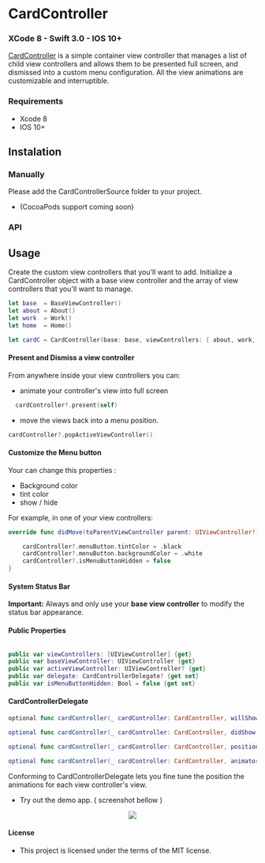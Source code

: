 # CardController
### XCode 8 - Swift 3.0 - IOS 10+




[CardController](https://github.com/manuelCarlos/CardController) is a simple container view controller that manages a list of child view controllers and allows them to be presented full screen, and dismissed into a custom menu configuration. All the view animations are customizable and interruptible.



### Requirements
- Xcode 8
- IOS 10+


## Instalation

### Manually
Please add the CardControllerSource folder to your project.

- (CocoaPods support coming soon)

### API





## Usage

 Create the custom view controllers that you'll want to add.
 Initialize a CardController object with a base view controller and the array of view controllers that you'll want to manage.

```swift
let base  = BaseViewController()
let about = About()
let work  = Work()
let home  = Home()

let cardC = CardController(base: base, viewControllers: [ about, work, home ])

```

#### Present and Dismiss a view controller
From anywhere inside your view controllers you can:
- animate your controller's view into full screen
```swift
  cardController?.present(self)
```

- move the views back into a menu position.
```swift
cardController?.popActiveViewController()
```

#### Customize the Menu button
Your can change this properties :
- Background color
- tint color
- show / hide

For example, in one of your view controllers:
```swift
override func didMove(toParentViewController parent: UIViewController?) {

    cardController?.menuButton.tintColor = .black
    cardController?.menuButton.backgroundColor = .white
    cardController?.isMenuButtonHidden = false
}
```

#### System Status Bar

**Important:** Always and only use your **base view controller** to modify the status bar appearance.


#### Public Properties

```swift

public var viewControllers: [UIViewController] {get}
public var baseViewController: UIViewController {get}
public var activeViewController: UIViewController? {get}
public var delegate: CardControllerDelegate? {get set}
public var isMenuButtonHidden: Bool = false {get set}

```




#### CardControllerDelegate

```swift
optional func cardController(_ cardController: CardController, willShow viewController: UIViewController)

optional func cardController(_ cardController: CardController, didShow  viewController: UIViewController)

optional func cardController(_ cardController: CardController, positionForDismissed viewController: UIViewController) -> CGPoint

optional func cardController(_ cardController: CardController, animatorFor viewController: UIViewController) -> UIViewPropertyAnimator?
```
Conforming to CardControllerDelegate lets you fine tune the position the animations for each view controller's view.

- Try out the demo app. ( screenshot bellow )




<p align="center">
   <img src="http://manuelcarlos.github.io/images/cards.gif" >
</p>



#### License
 - This project is licensed under the terms of the MIT license.
